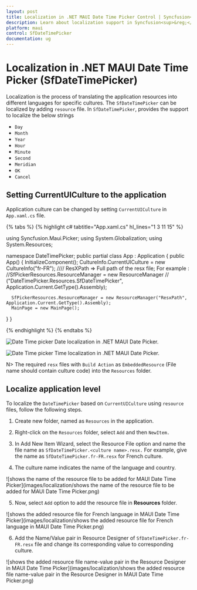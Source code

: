 ```yaml
---
layout: post
title: Localization in .NET MAUI Date Time Picker Control | Syncfusion<sup>&reg;</sup>
description: Learn about localization support in Syncfusion<sup>&reg;</sup> .NET MAUI Date Time Picker (SfDateTimePicker) control.
platform: maui
control: SfDateTimePicker
documentation: ug
---
```


# Localization in .NET MAUI Date Time Picker (SfDateTimePicker)

Localization is the process of translating the application resources into different languages for specific cultures. The `SfDateTimePicker` can be localized by adding `resource` file. In `SfDateTimePicker`, provides the support to localize the below strings

   * `Day`
   * `Month`
   * `Year`
   * `Hour`
   * `Minute`
   * `Second`
   * `Meridian`
   * `OK`
   * `Cancel`

## Setting CurrentUICulture to the application

Application culture can be changed by setting `CurrentUICulture` in `App.xaml.cs` file.

{% tabs %}
{% highlight c# tabtitle="App.xaml.cs" hl_lines="1 3 11 15" %}

using Syncfusion.Maui.Picker;
using System.Globalization;
using System.Resources;

namespace DateTimePicker;
public partial class App : Application
{
   public App()
   {
      InitializeComponent();
      CultureInfo.CurrentUICulture = new CultureInfo("fr-FR");
      //// ResXPath => Full path of the resx file; For example : //SfPickerResources.ResourceManager = new ResourceManager
      // ("DateTimePicker.Resources.SfDateTimePicker", Application.Current.GetType().Assembly);

      SfPickerResources.ResourceManager = new ResourceManager("ResxPath", Application.Current.GetType().Assembly);
      MainPage = new MainPage();
   }
}

{% endhighlight %}
{% endtabs %}

   ![Date Time picker Date localization in .NET MAUI Date Picker.](images/localization/maui-date-time-picker-date-localization.png)

   ![Date Time picker Time localization in .NET MAUI Date Picker.](images/localization/maui-date-time-picker-time-localization.png)

N>
The required `resx` files with `Build Action` as `EmbeddedResource` (File name should contain culture code) into the `Resources` folder.

## Localize application level

To localize the `DateTimePicker` based on `CurrentUICulture` using `resource` files, follow the following steps.

   1. Create new folder, named as `Resources` in the application.

   2. Right-click on the `Resources` folder, select `Add` and then `NewItem.`

   3. In Add New Item Wizard, select the Resource File option and name the file name as `SfDateTimePicker.<culture name>.resx.` For example, give the name as `SfDateTimePicker.fr-FR.resx` for French culture.

   4. The culture name indicates the name of the language and country.

   ![shows the name of the resource file to be added for MAUI Date Time Picker](images/localization/shows the name of the resource file to be added for MAUI Date Time Picker.png)


   5. Now, select `Add` option to add the resource file in **Resources** folder.

   ![shows the added resource file for French language in MAUI Date Time Picker](images/localization/shows the added resource file for French language in MAUI Date Time Picker.png)

   6. Add the Name/Value pair in Resource Designer of `SfDateTimePicker.fr-FR.resx` file and change its corresponding value to corresponding culture.

   ![shows the added resource file name-value pair in the Resource Designer in MAUI Date Time Picker](images/localization/shows the added resource file name-value pair in the Resource Designer in MAUI Date Time Picker.png)
